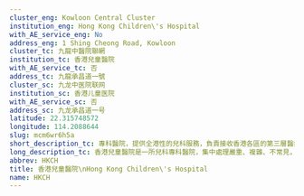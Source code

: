 ```yaml
---
cluster_eng: Kowloon Central Cluster
institution_eng: Hong Kong Children\'s Hospital
with_AE_service_eng: No
address_eng: 1 Shing Cheong Road, Kowloon
cluster_tc: 九龍中醫院聯網
institution_tc: 香港兒童醫院
with_AE_service_tc: 否
address_tc: 九龍承昌道一號
cluster_sc: 九龙中医院联网
institution_sc: 香港儿童医院
with_AE_service_sc: 否
address_sc: 九龙承昌道一号
latitude: 22.315748572
longitude: 114.2088644
slug: mcm6wr6h5a
short_description_tc: 專科醫院，提供全港性的兒科服務，負責接收香港各區的第三層醫療轉介。
long_description_tc: 香港兒童醫院是一所兒科專科醫院，集中處理嚴重、複雜、不常見，及需要跨專科治理的兒科病症，為全港初生至18歲有相關臨床需要的病童提供診斷、治療及復康服務，並集中專家就兒科及遺傳疾病加強研究及培訓。香港兒童醫院於2018年12月起分階段啟用，其中專科門診首先投入運作。\n\n香港兒童醫院由兩座樓高11層的大樓組成，包括教學及科研大樓（A座）與臨床服務大樓（B座）。醫院冀透過各項以兒童為本及家庭友善的設計，建構非院舍環境，改善醫療體驗。\n\n作為第三層兒科轉介中心，香港兒童醫院不設急症室或普通科門診，所有個案須經公立醫院或私家醫生轉介。
abbrev: HKCH
title: 香港兒童醫院\nHong Kong Children\'s Hospital
name: HKCH
---
```

